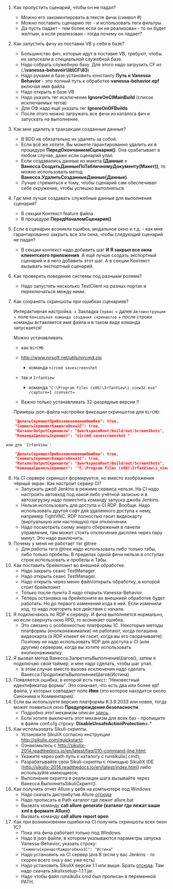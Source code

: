 1. Как пропустить сценарий, чтобы он не падал?
	* Можно его закоментировать в тексте фичи (символ #)
	* Можно поставить сценарию тег - и использовать теги фильтры
	* Да пусть падает - тем более если он не реализован - то он будет желтым, а если реализован - тогда почему он падает? 
2. Как запустить фичу из поставки VB у себя в базе?
	* Большинство фич, которые идут в поставке VB, требуют, чтобы их запускали в специальной служебной базе.
	* Надо собрать служебную базу. Для этого надо загрузить CF из (**.\vanessa-behavoir\lib\CF\83**) 
	* Надо руками в базе установить константу **Путь к  Vanessa Behavior** - это полный путь к обработке **vanessa-behavior.epf** включая имя файла
	* Надо открыть в базе VB
	* Надо указать тег исключение **IgnoreOnCIMainBuild** (список исключаемых тегов)
	* Для ОФ надо ещё указать тег **IgnoreOnOFBuilds**
	* После этого можно загружать все фичи из каталога фич и запускать на выполнение.
3. Как мне удалить в транзакции созданные данные?
	* В BDD не обязательно их удалять за собой.
	* Если всё же хотите,  Вы можете гарантированно удалить их в процедуре **ПередОкончаниемСценария()**. Она срабатывает в любом случае, даже если сценарий упал.
	* Если создавались данные из макета **(Данные = Ванесса.СоздатьДанныеПоТабличномуДокументу(Макет))**, то можно использовать метод **Ванесса.УдалитьСозданныеДанные(Данные)**.
	* Лучше стремиться к тому, чтобы сценарий сам обеспечивал себе окружение, чтобы успешно выполниться.
4. Где мне лучше создавать служебные данные для выполнения сценария?
	* В секции Контекст feature файла
	* В процедуре **ПередНачаломСценария()**
5. Если в сценарии возникла ошибка, модальное окно и т.д. - как мне гарантированно закрыть все эти окна, чтобы следующий сценарий не падал?
	* В секции контекст надо добавить шаг **И Я закрыл все окна клиентского приложения**. А ещё лучше создать экспортный сценарий и в него добавить этот шаг. А в секции Контекст вызывать экспортный сценарий.
6. Как проверять поведение системы под разными ролями?
	* Надо запустить несколько TestClient на разных портах и переключаться между ними.
7. Как сохранять скриншоты при ошибках сценариев?

	Интерактивная настройка:
		+ Закладка `Сервис`
		+ далее `Автоинструкции`
		+ поле `Консольная команда создания скриншотов`
		  + после строки команды вставляется имя файла и в таком виде команда запускается!

	Можно устанавливать 
	+ как `NirCMD`
	+ http://www.nirsoft.net/utils/nircmd.zip
		+ команда `nircmd savescreenshot `

	+ так и `IrfanView`
		+ команда `"C:\Program Files (x86)\IrfanView\i_view32.exe" /capture=1 /convert=`

	+ Важно только устанавливать 32-разрядные версии !!

	Примеры json-файла настройки фиксации скриншотов
		для `NirCMD`:

```json
	"ДелатьСкриншотПриВозникновенииОшибки": true,
	"СниматьСкриншотКаждогоОкна1С": true,
	"КаталогOutputСкриншоты": "$workspaceRoot/build/out/ScreenShots",
	"КомандаСделатьСкриншот": "nircmd savescreenshot "
```

	или для `IrfanView`:

```json
	"ДелатьСкриншотПриВозникновенииОшибки": true,
	"СниматьСкриншотКаждогоОкна1С": true,
	"КаталогOutputСкриншоты": "$workspaceRoot/build/out/ScreenShots",
	"КомандаСделатьСкриншот": '"C:\Program Files (x86)\IrfanView\i_view32.exe" /capture=1 /convert='
```

8. На CI сервере скриншот формируется, но вместо изображения чёрный экран. Как настроит сервер CI?
	* Запускать джоб Jenkins в режиме сервиса нельзя. На CI надо настроить автовход под какой либо учётной записью и в автозагрузку надо поместить команду запуска джоба Jenkins.
	* Нельзя использовать для доступа к CI RDP. Вообще. Надо использовать другой софт для удаленного доступа к нему, например TightVNC. RDP полностью гасит видеокарту (виртуальную или настоящую) при отключении.
	* Надо посмотреть схему энерго сбережения в панели управления, там может стоять отключение дисплея через пару минут. Это надо выключить.
9. Почему у меня не работает тэг @tree
	* Для работы тега @tree надо использовать либо только табы, либо только пробелы. В пределах одной  фичи нельзя в отступах строк использовать и пробелы и Табы.
10. Как поставить брейкпоинт во внешней обработке.
	* Надо закрыть сеанс TestManager.
	* Надо открыть сеанс TestManager.
	* Надо открыть через меню файл/открыть обработку, в которой стоит брейкпоинт.
	* Только после пункта 3 надо открыть Vanessa-Behavior.
	* Теперь остановка на брейкпоните во внешнией обработке будет работать. Но до первого изменений кода в ней. Если изменили код, то надо повторить все действия с начала.
11. Я подключаюсь по RDP к серверу. И фича выполняется нормально, но если свернуть окно RPD, то возникает ошибка.
	* Это связано с особенностью платформы 1С. Некоторые методы платформы (кнопконажималки) не работают, когда погашена видеокарта (а RDP клиент её гасит, когда вы его сворачиваете). Поэтому не надо использовать RDP для доступа к CI (или другим) серверам, когда вы хотите использовать кнопконажималку.
12. Я вызвал метод Ванесса.ЗапретитьВыполнениеШагов(), затем я подключаю свой таймер, и мне надо сделать, чтобы шаг упал.
	* в этом случае вместо вызова исключения надо сделать Ванесса.ПродолжитьВыполнениеШагов(Истина)
13. Появляется ошибка, в которой есть текст: "Неизвестный идентификатор формы". Это означает, что есть два или более epf файла, у которых совпадает поле **Имя** (это которое находится около Синонима и Комментария).
14. Если вы используете версию платформы 8.3.9.2033 или новее, тогда может появиться окно **Предупреждение безопасности**. 
	* Подробно этот механизм описан [здесь](http://its.1c.ru/db/v838doc#bookmark:dev:TI000001871).
	* Если хотите выключить этот механизм для всех баз - пропишите в файле conf.cfg строку: **DisableUnsafeActionProtection=.***
15. Как использовать Sikuli-скрипты. 
	* Установите SikuliX согласно инструкции http://sikulix.com/quickstart/;
	* Ознакомьтесь с http://sikulix-2014.readthedocs.io/en/latest/faq/010-command-line.html;
	* Укажите через path путь к каталогу с runsikulix(.cmd);
	* Разрабатывайте свои Sikuli-скрипты с помощью SikuiliX IDE (http://sikulix-2014.readthedocs.io/en/latest/index.html) либо используйте имеющиеся;
	* Выполнение скрипта в реализации шага вызывайте через Ванесса.ВыполнитьSikuliСкрипт().
16. Как получить отчет Allure у себя на компьютере под Windows
	* Надо скачать дистрибутив Allure [отсюда](https://github.com/allure-framework/allure1/releases) 
	* Надо прописать в Path каталог где лежит allure.bat
	* Вызвать команду **call allure generate {каталог где лежат ваши xml в формате Allure}**
	* Вызвать команду **call allure report open**
17. Как при возникновении ошибки на CI получить скриншоты всех окон 1С?
	* Пока эта фича работает только под Windows.
	* Надо в json файле, в котором указываются параметры запуска Vanessa-Behavior, указать строку: `"СниматьСкриншотКаждогоОкна1С": "Истина"`
	* Надо установить на CI сервер java 8 (если у вас Jenkins - то скорее всего она у вас уже есть)
	* Надо установить SikuliX версии 1.1 или выше. Брать [отсюда](https://launchpad.net/sikuli/sikulix/1.1.1). Там надо скачать sikulixsetup-1.1.1.jar.
	* Надо чтобы файл runsikulix.cmd был прописан в переменной PATH.

